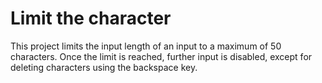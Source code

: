 # Limit the character

This project limits the input length of an input to a maximum of 50 characters. Once the limit is reached, further input is disabled, except for deleting characters using the backspace key.

